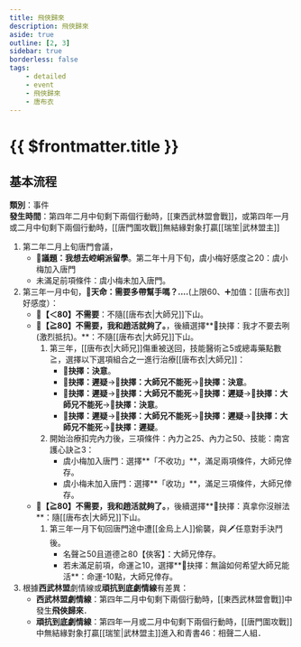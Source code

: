 ```yaml
---
title: 飛俠歸來
description: 飛俠歸來
aside: true
outline: [2, 3]
sidebar: true
borderless: false
tags:
    - detailed
    - event
    - 飛俠歸來
    - 唐布衣
---
```


# {{ $frontmatter.title }}

## 基本流程
**類別**：事件<br>
**發生時間**：第四年二月中旬剩下兩個行動時，[[東西武林盟會戰]]，或第四年一月或二月中旬剩下兩個行動時，[[唐門圍攻戰]]無結緣對象打贏[[瑞笙|武林盟主]]<br>

1. 第二年二月上旬唐門會議，
   + **📜議題：我想去崆峒派留學**。第二年十月下旬，<Girl3Icon>虞小梅</Girl3Icon>好感度≧20：<Girl3Icon>虞小梅</Girl3Icon>加入唐門
   + 未滿足前項條件：<Girl3Icon>虞小梅</Girl3Icon>未加入唐門。
2. 第三年一月中旬，**🎲天命：需要多帶幫手嗎？....**(上限60、➕加值：[[唐布衣]]好感度）：
   + **🧾【＜80】不需要**：不隨[[唐布衣|大師兄]]下山。
   + **🧾【≧80】不需要，我和趙活就夠了。**，後續選擇**📖抉擇：我才不要去咧(激烈抵抗)。**：不隨[[唐布衣|大師兄]]下山。
     1. 第三年，[[唐布衣|大師兄]]傷重被送回，技能醫術≧5或總毒藥點數≧，選擇以下選項組合之一進行治療[[唐布衣|大師兄]]：
        + **📖抉擇：決意**。
        + **📖抉擇：遲疑**→**📖抉擇：大師兄不能死**→**📖抉擇：決意**。
        + **📖抉擇：遲疑**→**📖抉擇：大師兄不能死**→**📖抉擇：遲疑**→**📖抉擇：大師兄不能死**→**📖抉擇：決意**。
        + **📖抉擇：遲疑**→**📖抉擇：大師兄不能死**→**📖抉擇：遲疑**→**📖抉擇：大師兄不能死**→**📖抉擇：遲疑**。
     2. 開始治療扣完內力後，三項條件：內力≧25、內力≧50、技能：南宮護心訣≧3：
        + <Girl3Icon>虞小梅</Girl3Icon>加入唐門：選擇**「不收功」**，滿足兩項條件，大師兄倖存。
        + <Girl3Icon>虞小梅</Girl3Icon>未加入唐門：選擇**「收功」**，滿足三項條件，大師兄倖存。
   + **🧾【≧80】不需要，我和趙活就夠了。**，後續選擇**📖抉擇：真拿你沒辦法**：隨[[唐布衣|大師兄]]下山。
     1. 第三年一月下旬回唐門途中遭[[金烏上人]]偷襲，與🗡️任意對手決鬥後。
        + 名聲≧50且道德≧80【俠客】：大師兄倖存。
        + 若未滿足前項，命運≧10，選擇**📖抉擇：無論如何希望大師兄能活**：命運-10點，大師兄倖存。
3. 根據**西武林盟**劇情線或**頑抗到底劇情線**有差異：
   + **西武林盟劇情線**：第四年二月中旬剩下兩個行動時，[[東西武林盟會戰]]中發生**飛俠歸來**．
   + **頑抗到底劇情線**：第四年一月或二月中旬剩下兩個行動時，[[唐門圍攻戰]]中無結緣對象打贏[[瑞笙|武林盟主]]進入<EndIcon no="46">和青書46：相聲二人組</EndIcon>．
